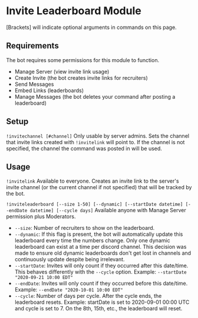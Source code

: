 # Invite Leaderboard Module
[Brackets] will indicate optional arguments in commands on this page.

## Requirements
The bot requires some permissions for this module to function.
- Manage Server (view invite link usage)
- Create Invite (the bot creates invite links for recruiters)
- Send Messages
- Embed Links (leaderboards)
- Manage Messages (the bot deletes your command after posting a leaderboard)

## Setup
`!invitechannel [#channel]`
Only usable by server admins. Sets the channel that invite links created with `!invitelink` will point to.
If the channel is not specified, the channel the command was posted in will be used.

## Usage

`!invitelink`
Available to everyone. Creates an invite link to the server's invite channel (or the current channel if not specified) that will be tracked by the bot.

`!inviteleaderboard [--size 1-50] [--dynamic] [--startDate datetime] [--endDate datetime] [--cycle days]`
Available anyone with Manage Server permission plus Moderators.
- `--size`: Number of recruiters to show on the leaderboard.
- `--dynamic`: If this flag is present, the bot will automatically update this leaderboard every time the numbers change. Only one dynamic leaderboard can exist at a time per discord channel. This decision was made to ensure old dynamic leaderboards don't get lost in channels and continuously update despite being irrelevant.
- `--startDate`: Invites will only count if they occurred after this date/time. This behaves differently with the `--cycle` option. Example: `--startDate "2020-09-21 10:00 EDT"`
- `--endDate`: Invites will only count if they occurred before this date/time. Example: `--endDate "2020-10-01 10:00 EDT"`
- `--cycle`: Number of days per cycle. After the cycle ends, the leaderboard resets. Example: startDate is set to 2020-09-01 00:00 UTC and cycle is set to 7. On the 8th, 15th, etc., the leaderboard will reset.
